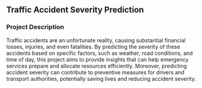 ## Traffic Accident Severity Prediction

### Project Description
Traffic accidents are an unfortunate reality, causing substantial financial losses, injuries, and even fatalities. By predicting the severity of these accidents based on specific factors, such as weather, road conditions, and time of day, this project aims to provide insights that can help emergency services prepare and allocate resources efficiently. Moreover, predicting accident severity can contribute to preventive measures for drivers and transport authorities, potentially saving lives and reducing accident severity.